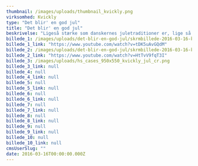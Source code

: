 ```yaml
---
thumbnail: /images/uploads/thumbnail_kvickly.png
virksomhed: Kvickly
type: "Det blir' en god jul"
title: "Det blir' en god jul"
beskrivelse: "Ligeså stærke som danskernes juletraditioner er, lige så mange fortolkninger af dem findes der. For hvad er det egentlig, vi foretrækker at sætte på bordet den 24. december? And eller flæskesteg, rødkål eller hvidkål, brunede kartofler fra glas eller de selvpillede? Julen er fuld af vigtige valg! Med kampagnen ”Det bli’r en god jul” aktiverede vi danskerne på tværs af medier i en dialog omkring smagspræferencer og julens vigtige valg. Vi inviterede bl.a. til smagsprøver i butik, så man kunne smage, inden man valgte. Vi inviterede til afstemning på kvickly.dk og Facebook, så man kunne stemme på sine julefavoritter. Og vi inviterede til smil med tv-spots, som virkeligt viste de mange vigtige valg, man står over for i julen… "
billede_1: /images/uploads/det-blir-en-god-jul/skrmbillede-2016-03-16-kl.-15.59.57.png
billede_1_link: "https://www.youtube.com/watch?v=tDK5uAvGQdM"
billede_2: /images/uploads/det-blir-en-god-jul/skrmbillede-2016-03-16-kl.-16.03.37.png
billede_2_link: "https://www.youtube.com/watch?v=HtTvV9fqT3I"
billede_3: /images/uploads/hs_cases_950x550_kvickly_jul_cr.png
billede_3_link: null
billede_4: null
billede_4_link: null
billede_5: null
billede_5_link: null
billede_6: null
billede_6_link: null
billede_7: null
billede_7_link: null
billede_8: null
billede_8_link: null
billede_9: null
billede_9_link: null
billede_10: null
billede_10_link: null
cmsUserSlug: ""
date: 2016-03-16T00:00:00.000Z
---
```


